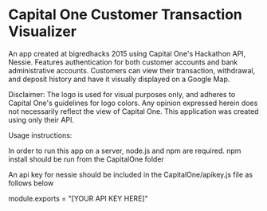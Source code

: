# Capital One Customer Transaction Visualizer

An app created at bigredhacks 2015 using Capital One's Hackathon API, Nessie.
Features authentication for both customer accounts and bank administrative accounts.
Customers can view their transaction, withdrawal, and deposit history and have it visually displayed on a Google Map.

Disclaimer: The logo is used for visual purposes only, and adheres to Capital One's guidelines for logo colors.
Any opinion expressed herein does not necessarily reflect the view of Capital One. This application was created using only their API.


Usage instructions:

In order to run this app on a server, node.js and npm are required.
npm install should be run from the CapitalOne folder

An api key for nessie should be included in the CapitalOne/apikey.js file
as follows below

module.exports = "[YOUR API KEY HERE]"
